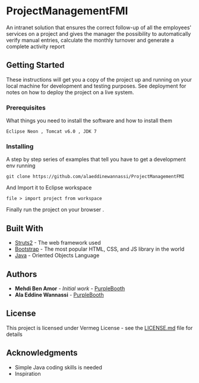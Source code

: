 # ProjectManagementFMI
An intranet solution that ensures the correct follow-up of all the employees' services on a project and gives the manager the possibility to automatically verify manual entries, calculate the monthly turnover and generate a complete activity report

## Getting Started

These instructions will get you a copy of the project up and running on your local machine for development and testing purposes. See deployment for notes on how to deploy the project on a live system.

### Prerequisites

What things you need to install the software and how to install them

```
Eclipse Neon , Tomcat v6.0 , JDK 7 
```

### Installing

A step by step series of examples that tell you have to get a development env running

```
git clone https://github.com/alaeddinewannassi/ProjectManagementFMI
```

And Import it to Eclipse workspace

```
file > import project from workspace 
```
Finally run the project on your browser .


## Built With

* [Struts2](https://struts.apache.org/) - The web framework used
* [Bootstrap](http://getbootstrap.com/) - The most popular HTML, CSS, and JS library in the world
* [Java](https://www.java.com/fr/) - Oriented Objects Language



## Authors

* **Mehdi Ben Amor** - *Initial work* - [PurpleBooth](http://mehdi.benamor.netcv.com/)
* **Ala Eddine Wannassi** - [PurpleBooth](https://github.com/alaeddinewannassi/)


## License

This project is licensed under Vermeg License - see the [LICENSE.md](LICENSE.md) file for details

## Acknowledgments

* Simple Java coding skills is needed
* Inspiration


